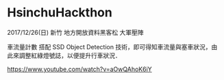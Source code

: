 # HsinchuHackthon
2017/12/26(日) 新竹 地方開放資料黑客松 大軍壓陣

車流量計數 搭配 SSD Object Detection 技術，即可得知車流量與塞車狀況，由此來調整紅綠燈號誌，以便提升行車狀況．

https://www.youtube.com/watch?v=aOwQAhoK6iY
